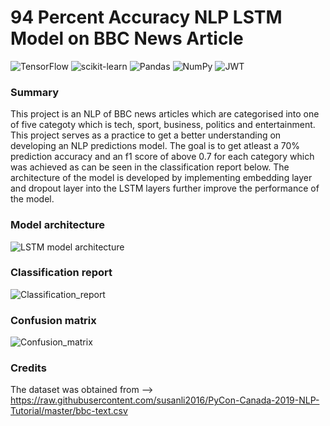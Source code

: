 # 94 Percent Accuracy NLP LSTM Model on BBC News Article

![TensorFlow](https://img.shields.io/badge/TensorFlow-%23FF6F00.svg?style=for-the-badge&logo=TensorFlow&logoColor=white)
![scikit-learn](https://img.shields.io/badge/scikit--learn-%23F7931E.svg?style=for-the-badge&logo=scikit-learn&logoColor=white)
![Pandas](https://img.shields.io/badge/pandas-%23150458.svg?style=for-the-badge&logo=pandas&logoColor=white)
![NumPy](https://img.shields.io/badge/numpy-%23013243.svg?style=for-the-badge&logo=numpy&logoColor=white)
![JWT](https://img.shields.io/badge/JWT-black?style=for-the-badge&logo=JSON%20web%20tokens)

### Summary
This project is an NLP of BBC news articles which are categorised into one of five categoty which is tech, sport, business, politics and entertainment. This project serves as a practice to get a better understanding on developing an NLP predictions model. The goal is to get atleast a 70% prediction accuracy and an f1 score of above 0.7 for each category which was achieved as can be seen in the classification report below. The architecture of the model is developed by implementing embedding layer and dropout layer into the LSTM layers further improve the performance of the model. 

### Model architecture
![LSTM model architecture](https://user-images.githubusercontent.com/121662880/211511980-af95f455-7ee3-4f6a-9449-06155977deb2.png)

### Classification report
![Classification_report](https://user-images.githubusercontent.com/121662880/211512492-e46a018b-32b4-405c-91fa-8ac0d59c7fa2.PNG)

### Confusion matrix
![Confusion_matrix](https://user-images.githubusercontent.com/121662880/211512550-7bb8f594-68a9-424b-b381-f175392fc414.png)

### Credits
The dataset was obtained from --> https://raw.githubusercontent.com/susanli2016/PyCon-Canada-2019-NLP-Tutorial/master/bbc-text.csv
